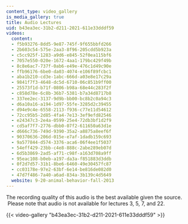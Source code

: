 ```yaml
---
content_type: video_gallery
is_media_gallery: true
title: Audio Lectures
uid: b43ea3ec-31b2-d211-2021-611e33dddf59
videos:
  content:
  - f5b93276-8dd5-9e87-745f-9f655bbfd266
  - 2b603c54-575e-2aa3-8f96-205cdd5b923a
  - c5cc925f-1283-a9d6-e845-52f0ea115bf6
  - 7057e550-020e-1672-4aa1-179bc429f49b
  - 8c8e6ac7-737f-0ab6-e49e-476c1d49c90e
  - ffb96176-6be0-da03-4074-e106f89fcbc1
  - aba1b210-cd3e-1abc-666d-a03e8e17c29a
  - 9841f7f3-4648-dc5d-6710-06c851b9ff00
  - 25573f1d-b71f-0806-b98a-68e44c283f2f
  - c858d78e-6c8b-36b7-5381-b7a34d8717b8
  - 337ee2ec-3137-9d9b-bb00-bc8b2c0a94c3
  - d6a10a16-a194-1d97-55fe-3285d2c39455
  - d94e9c4e-6558-2113-f936-c77e11d54612
  - 72cc95b5-2d85-4fa4-7e13-3ef9efd82546
  - e24347c3-2e4a-0599-25e4-72db3bf1d2f9
  - cd5af7f7-2776-dbb0-07f2-611650a63d1e
  - d666c736-749d-9390-35a2-a8875a8eef6f
  - 90370636-206d-015e-e7af-1dadb159c693
  - 9a577844-d574-3376-aca6-06f4ee1f5037
  - 54eff429-23bb-c4e8-888c-2abe289eb07d
  - 6d5b3869-2ad5-af71-c98f-a163d708a9ff
  - 95eac108-b0eb-a197-da3a-f851883d3ddb
  - 0f2d7d57-31b1-8be6-6460-49e30457fc87
  - cc03178e-97e2-63bf-6e14-be816de082d0
  - 47d7f486-7a40-a6ad-834a-3b139c4d5649
  website: 9-20-animal-behavior-fall-2013
---
```


The recording quality of this audio is the best available given the source.  Please note that audio is not available for lectures 3, 5, 7, and 22.

{{< video-gallery "b43ea3ec-31b2-d211-2021-611e33dddf59" >}}

